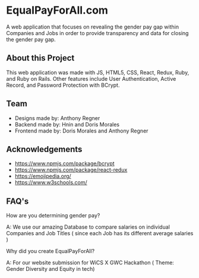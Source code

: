 # EqualPayForAll.com

A web application that focuses on revealing the gender pay gap within Companies and Jobs in order to provide transparency and data for closing the gender pay gap.

## About this Project 

This web application was made with JS, HTML5, CSS, React, Redux, Ruby, and Ruby on Rails. Other features include User Authentication, Active Record, and Password Protection with BCrypt.

## Team

* Designs made by: Anthony Regner
* Backend made by: Hnin and Doris Morales
* Frontend made by: Doris Morales and Anthony Regner 

## Acknowledgements

* https://www.npmjs.com/package/bcrypt
* https://www.npmjs.com/package/react-redux 
* https://emojipedia.org/
* https://www.w3schools.com/ 

## FAQ's

How are you determining gender pay? 

A: We use our amazing Database to compare salaries on individual Companies and Job Titles ( since each Job has its different average salaries )

Why did you create EqualPayForAll?

A: For our website submission for WiCS X GWC Hackathon ( Theme: Gender Diversity and Equity in tech)



